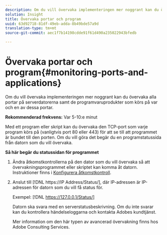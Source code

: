 ```yaml
---
description: Om du vill övervaka implementeringen mer noggrant kan du övervaka alla portar på serverdatorerna samt de programvaruprodukter som körs på var och en av dessa portar.
solution: Insight
title: Övervaka portar och program
uuid: 63d92718-81df-49eb-adda-8b49bde57a9d
translation-type: tm+mt
source-git-commit: aec1f7b14198cdde91f61d490a235022943bfedb

---
```



# Övervaka portar och program{#monitoring-ports-and-applications}

Om du vill övervaka implementeringen mer noggrant kan du övervaka alla portar på serverdatorerna samt de programvaruprodukter som körs på var och en av dessa portar.

**Rekommenderad frekvens:** Var 5-10:e minut

Med ett program eller skript kan du övervaka den TCP-port som varje program körs på (vanligtvis port 80 eller 443) för att se till att programmet är bundet till den porten. Om du vill göra det begär du en programstatussida från datorn som du vill övervaka.

**Så här begär du statussidan för programmet**

1. Ändra åtkomstkontrollerna på den dator som du vill övervaka så att övervakningsprogrammet eller skriptet kan komma åt datorn. Instruktioner finns i [Konfigurera åtkomstkontroll](../../../home/c-inst-svr/c-admin-inst-svr/c-config-acs-ctrl/c-config-acs-ctrl.md#concept-ac385e870dbe4b57a72bf7266b60f93d).
1. Anslut till [!DNL https://IP Address/Status/], där IP-adressen är IP-adressen för datorn som du vill få status för.

   Exempel: [!DNL https://127.0.0.1/Status/]

   Datorn ska svara med en serverstatusbeskrivning. Om du inte svarar kan du kontrollera händelseloggarna och kontakta Adobes kundtjänst.

   Mer information om den här typen av avancerad övervakning finns hos Adobe Consulting Services.

